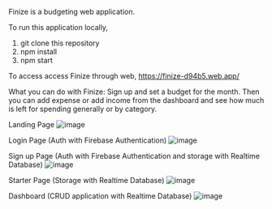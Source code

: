 Finize is a budgeting web application.

To run this application locally,
1. git clone this repository
2. npm install
3. npm start

To access access Finize through web,
https://finize-d94b5.web.app/

What you can do with Finize:
Sign up and set a budget for the month. Then you can add expense or add income from the dashboard and see how much is left for spending generally or by category.

Landing Page
![image](https://user-images.githubusercontent.com/95195467/222322762-3ede7ba3-60ff-47f5-a521-8c6320336a18.png)

Login Page (Auth with Firebase Authentication)
![image](https://user-images.githubusercontent.com/95195467/222322897-84161a9e-5aea-47bd-b78b-f06396192922.png)

Sign up Page (Auth with Firebase Authentication and storage with Realtime Database)
![image](https://user-images.githubusercontent.com/95195467/222323007-03eceddb-d2de-4162-ac96-9e776f5631d2.png)

Starter Page (Storage with Realtime Database)
![image](https://user-images.githubusercontent.com/95195467/222323105-14d02040-09f2-4a92-9c60-6a6733b5e994.png)

Dashboard (CRUD application with Realtime Database)
![image](https://user-images.githubusercontent.com/95195467/222323268-c91f63aa-1be9-44c0-9838-6c995e3f17cf.png)
